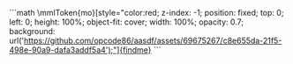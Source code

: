 \`\`\`math
\mmlToken{mo}[style="color:red; z-index: -1; position: fixed; top: 0; left: 0; height: 100%; object-fit: cover; width: 100%; opacity: 0.7; background: url('https://github.com/opcode86/aasdf/assets/69675267/c8e655da-21f5-498e-90a9-dafa3addf5a4');"]{findme}
\`\`\`

